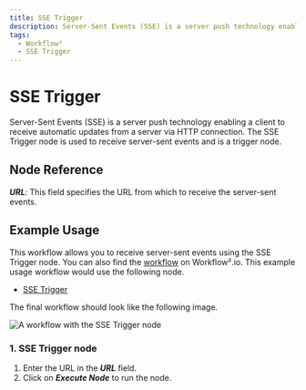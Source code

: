 ```yaml
---
title: SSE Trigger
description: Server-Sent Events (SSE) is a server push technology enabling a client to receive automatic updates from a server via HTTP connection.
tags:
  - Workflow²
  - SSE Trigger
---
```


# SSE Trigger

Server-Sent Events (SSE) is a server push technology enabling a client to receive automatic updates from a server via HTTP connection. The SSE Trigger node is used to receive server-sent events and is a trigger node.

## Node Reference

***URL***: This field specifies the URL from which to receive the server-sent events.

## Example Usage

This workflow allows you to receive server-sent events using the SSE Trigger node. You can also find the [workflow](https://WF².io/workflows/639) on Workflow².io. This example usage workflow would use the following node.
- [SSE Trigger]()

The final workflow should look like the following image.

![A workflow with the SSE Trigger node](/_images/integrations/core-nodes/ssetrigger/workflow.png)


### 1. SSE Trigger node

1. Enter the URL in the ***URL*** field. 
2. Click on ***Execute Node*** to run the node.
